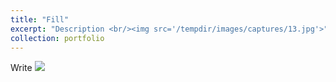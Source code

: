 ```yaml
---
title: "Fill"
excerpt: "Description <br/><img src='/tempdir/images/captures/13.jpg'>"
collection: portfolio
---
```

Write
<img src='/tempdir/images/captures/13.jpg'>